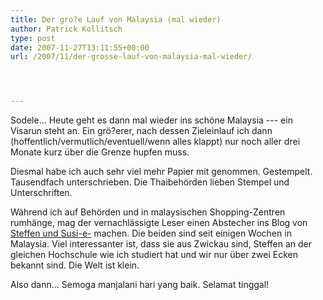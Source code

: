 ```yaml
---
title: Der gro?e Lauf von Malaysia (mal wieder)
author: Patrick Kollitsch
type: post
date: 2007-11-27T13:11:55+00:00
url: /2007/11/der-grosse-lauf-von-malaysia-mal-wieder/




---
```

Sodele... Heute geht es dann mal wieder ins schöne Malaysia --- ein Visarun steht an. Ein grö?erer, nach dessen Zieleinlauf ich dann (hoffentlich/vermutlich/eventuell/wenn alles klappt) nur noch aller drei Monate kurz über die Grenze hupfen muss. 

Diesmal habe ich auch sehr viel mehr Papier mit genommen. Gestempelt. Tausendfach unterschrieben. Die Thaibehörden lieben Stempel und Unterschriften.

Während ich auf Behörden und in malaysischen Shopping-Zentren rumhänge, mag der vernachlässigte Leser einen Abstecher ins Blog von [Steffen und Susi-e-][1] machen. Die beiden sind seit einigen Wochen in Malaysia. Viel interessanter ist, dass sie aus Zwickau sind, Steffen an der gleichen Hochschule wie ich studiert hat und wir nur über zwei Ecken bekannt sind. Die Welt ist klein.

Also dann... Semoga manjalani hari yang baik. Selamat tinggal!

 [1]: http://www.steffen-susi.blogspot.com/
